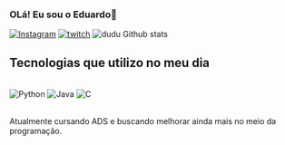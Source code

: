 ### OLá! Eu sou o Eduardo👋

[![Instagram](https://img.shields.io/badge/Instagram-E4405F?style=for-the-badge&logo=instagram&logoColor=white)](https://www.instagram.com/edcouth__/)
[![twitch](    https://img.shields.io/badge/Twitch-9146FF?style=for-the-badge&logo=twitch&logoColor=white)](https://www.twitch.tv/duduxssx)
![dudu Github stats](https://github-readme-stats.vercel.app/api?username=Dudusxx&show_icons=true&theme=radical)

## Tecnologias que utilizo no meu dia

<div style="display: inline_block"><br/>
  <img align alt="Python" src="https://img.shields.io/badge/Python-3776AB?style=for-the-badge&logo=python&logoColor=white">
    <img align alt="Java" src="    https://img.shields.io/badge/Java-ED8B00?style=for-the-badge&logo=openjdk&logoColor=white">
      <img align alt="C" src="https://img.shields.io/badge/C-00599C?style=for-the-badge&logo=c&logoColor=white">
</div><br/>

Atualmente cursando ADS e buscando melhorar ainda mais no meio da programação.

